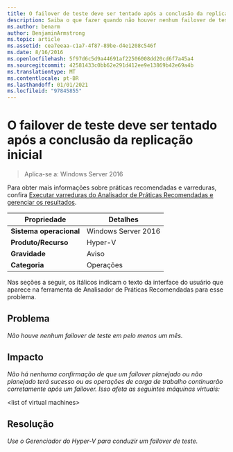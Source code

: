 ```yaml
---
title: O failover de teste deve ser tentado após a conclusão da replicação inicial
description: Saiba o que fazer quando não houver nenhum failover de teste depois que a replicação inicial for concluída.
ms.author: benarm
author: BenjaminArmstrong
ms.topic: article
ms.assetid: cea7eeaa-c1a7-4f87-89be-d4e1208c546f
ms.date: 8/16/2016
ms.openlocfilehash: 5f97d6c5d9a44691af22506008dd20cd6f7a45a4
ms.sourcegitcommit: 42581433c0bb62e291d412ee9e13869b42e69a4b
ms.translationtype: MT
ms.contentlocale: pt-BR
ms.lasthandoff: 01/01/2021
ms.locfileid: "97845855"
---
```

# <a name="test-failover-should-be-attempted-after-initial-replication-is-complete"></a>O failover de teste deve ser tentado após a conclusão da replicação inicial

>Aplica-se a: Windows Server 2016

Para obter mais informações sobre práticas recomendadas e varreduras, confira [Executar varreduras do Analisador de Práticas Recomendadas e gerenciar os resultados](https://go.microsoft.com/fwlink/p/?LinkID=223177).

|Propriedade|Detalhes|
|-|-|
|**Sistema operacional**|Windows Server 2016|
|**Produto/Recurso**|Hyper-V|
|**Gravidade**|Aviso|
|**Categoria**|Operações|

Nas seções a seguir, os itálicos indicam o texto da interface do usuário que aparece na ferramenta de Analisador de Práticas Recomendadas para esse problema.

## <a name="problem"></a>Problema
*Não houve nenhum failover de teste em pelo menos um mês.*

## <a name="impact"></a>Impacto
*Não há nenhuma confirmação de que um failover planejado ou não planejado terá sucesso ou as operações de carga de trabalho continuarão corretamente após um failover. Isso afeta as seguintes máquinas virtuais:*

\<list of virtual machines>

## <a name="resolution"></a>Resolução
*Use o Gerenciador do Hyper-V para conduzir um failover de teste.*



